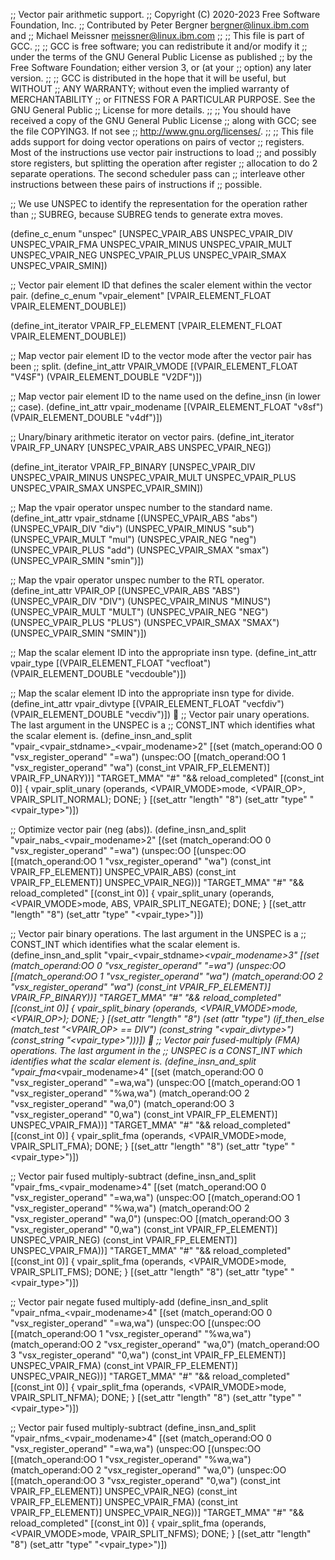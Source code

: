 ;; Vector pair arithmetic support.
;; Copyright (C) 2020-2023 Free Software Foundation, Inc.
;; Contributed by Peter Bergner <bergner@linux.ibm.com> and
;;		  Michael Meissner <meissner@linux.ibm.com>
;;
;; This file is part of GCC.
;;
;; GCC is free software; you can redistribute it and/or modify it
;; under the terms of the GNU General Public License as published
;; by the Free Software Foundation; either version 3, or (at your
;; option) any later version.
;;
;; GCC is distributed in the hope that it will be useful, but WITHOUT
;; ANY WARRANTY; without even the implied warranty of MERCHANTABILITY
;; or FITNESS FOR A PARTICULAR PURPOSE.  See the GNU General Public
;; License for more details.
;;
;; You should have received a copy of the GNU General Public License
;; along with GCC; see the file COPYING3.  If not see
;; <http://www.gnu.org/licenses/>.
;;
;; This file adds support for doing vector operations on pairs of vector
;; registers.  Most of the instructions use vector pair instructions to load
;; and possibly store registers, but splitting the operation after register
;; allocation to do 2 separate operations.  The second scheduler pass can
;; interleave other instructions between these pairs of instructions if
;; possible.

;; We use UNSPEC to identify the representation for the operation rather than
;; SUBREG, because SUBREG tends to generate extra moves.

(define_c_enum "unspec"
  [UNSPEC_VPAIR_ABS
   UNSPEC_VPAIR_DIV
   UNSPEC_VPAIR_FMA
   UNSPEC_VPAIR_MINUS
   UNSPEC_VPAIR_MULT
   UNSPEC_VPAIR_NEG
   UNSPEC_VPAIR_PLUS
   UNSPEC_VPAIR_SMAX
   UNSPEC_VPAIR_SMIN])

;; Vector pair element ID that defines the scaler element within the vector pair.
(define_c_enum "vpair_element"
  [VPAIR_ELEMENT_FLOAT
   VPAIR_ELEMENT_DOUBLE])

(define_int_iterator VPAIR_FP_ELEMENT [VPAIR_ELEMENT_FLOAT
				       VPAIR_ELEMENT_DOUBLE])

;; Map vector pair element ID to the vector mode after the vector pair has been
;; split.
(define_int_attr VPAIR_VMODE [(VPAIR_ELEMENT_FLOAT  "V4SF")
			      (VPAIR_ELEMENT_DOUBLE "V2DF")])

;; Map vector pair element ID to the name used on the define_insn (in lower
;; case).
(define_int_attr vpair_modename [(VPAIR_ELEMENT_FLOAT  "v8sf")
				 (VPAIR_ELEMENT_DOUBLE "v4df")])

;; Unary/binary arithmetic iterator on vector pairs.
(define_int_iterator VPAIR_FP_UNARY  [UNSPEC_VPAIR_ABS
				      UNSPEC_VPAIR_NEG])

(define_int_iterator VPAIR_FP_BINARY [UNSPEC_VPAIR_DIV
				      UNSPEC_VPAIR_MINUS
				      UNSPEC_VPAIR_MULT
				      UNSPEC_VPAIR_PLUS
				      UNSPEC_VPAIR_SMAX
				      UNSPEC_VPAIR_SMIN])

;; Map the vpair operator unspec number to the standard name.
(define_int_attr vpair_stdname [(UNSPEC_VPAIR_ABS    "abs")
				(UNSPEC_VPAIR_DIV    "div")
				(UNSPEC_VPAIR_MINUS  "sub")
				(UNSPEC_VPAIR_MULT   "mul")
				(UNSPEC_VPAIR_NEG    "neg")
				(UNSPEC_VPAIR_PLUS   "add")
				(UNSPEC_VPAIR_SMAX   "smax")
				(UNSPEC_VPAIR_SMIN   "smin")])

;; Map the vpair operator unspec number to the RTL operator.
(define_int_attr VPAIR_OP [(UNSPEC_VPAIR_ABS    "ABS")
			   (UNSPEC_VPAIR_DIV    "DIV")
			   (UNSPEC_VPAIR_MINUS  "MINUS")
			   (UNSPEC_VPAIR_MULT   "MULT")
			   (UNSPEC_VPAIR_NEG    "NEG")
			   (UNSPEC_VPAIR_PLUS   "PLUS")
			   (UNSPEC_VPAIR_SMAX   "SMAX")
			   (UNSPEC_VPAIR_SMIN   "SMIN")])

;; Map the scalar element ID into the appropriate insn type.
(define_int_attr vpair_type [(VPAIR_ELEMENT_FLOAT  "vecfloat")
			     (VPAIR_ELEMENT_DOUBLE "vecdouble")])

;; Map the scalar element ID into the appropriate insn type for divide.
(define_int_attr vpair_divtype [(VPAIR_ELEMENT_FLOAT  "vecfdiv")
				(VPAIR_ELEMENT_DOUBLE "vecdiv")])

;; Vector pair unary operations.  The last argument in the UNSPEC is a
;; CONST_INT which identifies what the scalar element is.
(define_insn_and_split "vpair_<vpair_stdname>_<vpair_modename>2"
  [(set (match_operand:OO 0 "vsx_register_operand" "=wa")
	(unspec:OO
	 [(match_operand:OO 1 "vsx_register_operand" "wa")
	  (const_int VPAIR_FP_ELEMENT)]
	 VPAIR_FP_UNARY))]
  "TARGET_MMA"
  "#"
  "&& reload_completed"
  [(const_int 0)]
{
  vpair_split_unary (operands, <VPAIR_VMODE>mode, <VPAIR_OP>,
		     VPAIR_SPLIT_NORMAL);
  DONE;
}
  [(set_attr "length" "8")
   (set_attr "type" "<vpair_type>")])

;; Optimize vector pair (neg (abs)).
(define_insn_and_split "vpair_nabs_<vpair_modename>2"
  [(set (match_operand:OO 0 "vsx_register_operand" "=wa")
	(unspec:OO
	 [(unspec:OO
	   [(match_operand:OO 1 "vsx_register_operand" "wa")
	    (const_int VPAIR_FP_ELEMENT)]
	   UNSPEC_VPAIR_ABS)
	  (const_int VPAIR_FP_ELEMENT)]
	 UNSPEC_VPAIR_NEG))]
  "TARGET_MMA"
  "#"
  "&& reload_completed"
  [(const_int 0)]
{
  vpair_split_unary (operands, <VPAIR_VMODE>mode, ABS, VPAIR_SPLIT_NEGATE);
  DONE;
}
  [(set_attr "length" "8")
   (set_attr "type" "<vpair_type>")])

;; Vector pair binary operations.  The last argument in the UNSPEC is a
;; CONST_INT which identifies what the scalar element is.
(define_insn_and_split "vpair_<vpair_stdname>_<vpair_modename>3"
  [(set (match_operand:OO 0 "vsx_register_operand" "=wa")
	(unspec:OO
	 [(match_operand:OO 1 "vsx_register_operand" "wa")
	  (match_operand:OO 2 "vsx_register_operand" "wa")
	  (const_int VPAIR_FP_ELEMENT)]
	 VPAIR_FP_BINARY))]
  "TARGET_MMA"
  "#"
  "&& reload_completed"
  [(const_int 0)]
{
  vpair_split_binary (operands, <VPAIR_VMODE>mode, <VPAIR_OP>);
  DONE;
}
  [(set_attr "length" "8")
   (set (attr "type") (if_then_else (match_test "<VPAIR_OP> == DIV")
				    (const_string "<vpair_divtype>")
				    (const_string "<vpair_type>")))])

;; Vector pair fused-multiply (FMA) operations.  The last argument in the
;; UNSPEC is a CONST_INT which identifies what the scalar element is.
(define_insn_and_split "vpair_fma_<vpair_modename>4"
  [(set (match_operand:OO 0 "vsx_register_operand" "=wa,wa")
	(unspec:OO
	 [(match_operand:OO 1 "vsx_register_operand" "%wa,wa")
	  (match_operand:OO 2 "vsx_register_operand" "wa,0")
	  (match_operand:OO 3 "vsx_register_operand" "0,wa")
	  (const_int VPAIR_FP_ELEMENT)]
	 UNSPEC_VPAIR_FMA))]
  "TARGET_MMA"
  "#"
  "&& reload_completed"
  [(const_int 0)]
{
  vpair_split_fma (operands, <VPAIR_VMODE>mode, VPAIR_SPLIT_FMA);
  DONE;
}
  [(set_attr "length" "8")
   (set_attr "type" "<vpair_type>")])

;; Vector pair fused multiply-subtract
(define_insn_and_split "vpair_fms_<vpair_modename>4"
  [(set (match_operand:OO 0 "vsx_register_operand" "=wa,wa")
	(unspec:OO
	 [(match_operand:OO 1 "vsx_register_operand" "%wa,wa")
	  (match_operand:OO 2 "vsx_register_operand" "wa,0")
	  (unspec:OO
	   [(match_operand:OO 3 "vsx_register_operand" "0,wa")
	    (const_int VPAIR_FP_ELEMENT)]
	   UNSPEC_VPAIR_NEG)
	  (const_int VPAIR_FP_ELEMENT)]
	 UNSPEC_VPAIR_FMA))]
  "TARGET_MMA"
  "#"
  "&& reload_completed"
  [(const_int 0)]
{
  vpair_split_fma (operands, <VPAIR_VMODE>mode, VPAIR_SPLIT_FMS);
  DONE;
}
  [(set_attr "length" "8")
   (set_attr "type" "<vpair_type>")])

;; Vector pair negate fused multiply-add
(define_insn_and_split "vpair_nfma_<vpair_modename>4"
  [(set (match_operand:OO 0 "vsx_register_operand" "=wa,wa")
	(unspec:OO
	 [(unspec:OO
	   [(match_operand:OO 1 "vsx_register_operand" "%wa,wa")
	    (match_operand:OO 2 "vsx_register_operand" "wa,0")
	    (match_operand:OO 3 "vsx_register_operand" "0,wa")
	    (const_int VPAIR_FP_ELEMENT)]
	   UNSPEC_VPAIR_FMA)
	  (const_int VPAIR_FP_ELEMENT)]
	 UNSPEC_VPAIR_NEG))]
  "TARGET_MMA"
  "#"
  "&& reload_completed"
  [(const_int 0)]
{
  vpair_split_fma (operands, <VPAIR_VMODE>mode, VPAIR_SPLIT_NFMA);
  DONE;
}
  [(set_attr "length" "8")
   (set_attr "type" "<vpair_type>")])

;; Vector pair fused multiply-subtract
(define_insn_and_split "vpair_nfms_<vpair_modename>4"
  [(set (match_operand:OO 0 "vsx_register_operand" "=wa,wa")
	(unspec:OO
	 [(unspec:OO
	   [(match_operand:OO 1 "vsx_register_operand" "%wa,wa")
	    (match_operand:OO 2 "vsx_register_operand" "wa,0")
	    (unspec:OO
	     [(match_operand:OO 3 "vsx_register_operand" "0,wa")
	      (const_int VPAIR_FP_ELEMENT)]
	     UNSPEC_VPAIR_NEG)
	    (const_int VPAIR_FP_ELEMENT)]
	   UNSPEC_VPAIR_FMA)
	  (const_int VPAIR_FP_ELEMENT)]
	 UNSPEC_VPAIR_NEG))]
  "TARGET_MMA"
  "#"
  "&& reload_completed"
  [(const_int 0)]
{
  vpair_split_fma (operands, <VPAIR_VMODE>mode, VPAIR_SPLIT_NFMS);
  DONE;
}
  [(set_attr "length" "8")
   (set_attr "type" "<vpair_type>")])
